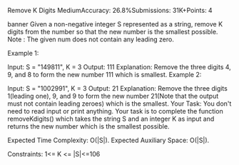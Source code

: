 Remove K Digits
MediumAccuracy: 26.8%Submissions: 31K+Points: 4

banner
Given a non-negative integer S represented as a string, remove K digits from the number so that the new number is the smallest possible.
Note : The given num does not contain any leading zero.

Example 1:

Input:
S = "149811", K = 3
Output: 
111
Explanation: 
Remove the three digits 
4, 9, and 8 to form the new number 111
which is smallest.
Example 2:

Input:
S = "1002991", K = 3
Output: 
21
Explanation: 
Remove the three digits 1(leading
one), 9, and 9 to form the new number 21(Note
that the output must not contain leading
zeroes) which is the smallest.
Your Task:
You don't need to read input or print anything. Your task is to complete the function removeKdigits() which takes the string S and an integer K as input and returns the new number which is the smallest possible.

Expected Time Complexity: O(|S|).
Expected Auxiliary Space: O(|S|).

Constraints:
1<= K <= |S|<=106